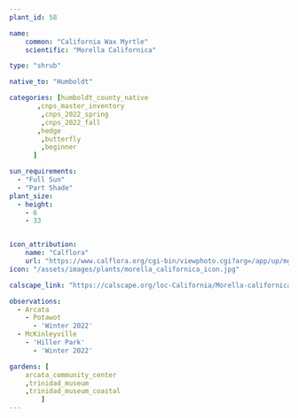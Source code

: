 ```yaml
---
plant_id: 58

name: 
    common: "California Wax Myrtle" 
    scientific: "Morella Californica" 

type: "shrub"

native_to: "Humboldt"

categories: [humboldt_county_native
       ,cnps_master_inventory
        ,cnps_2022_spring
        ,cnps_2022_fall
       ,hedge
        ,butterfly
        ,beginner
      ]

sun_requirements:
  - "Full Sun"
  - "Part Shade"
plant_size:
  - height: 
    - 6
    - 33


icon_attribution: 
    name: "Calflora"
    url: "https://www.calflora.org/cgi-bin/viewphoto.cgi?arg=/app/up/mg/209/mg62999-1.jpg" 
icon: "/assets/images/plants/morella_californica_icon.jpg" 

calscape_link: "https://calscape.org/loc-California/Morella-californica-(California-Wax-Myrtle)"

observations: 
  - Arcata
    - Potawot
      - 'Winter 2022'
  - McKinleyville
    - 'Hiller Park'
      - 'Winter 2022'

gardens: [ 
    arcata_community_center
    ,trinidad_museum
    ,trinidad_museum_coastal
        ]
---
```



